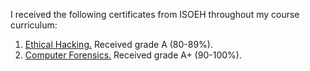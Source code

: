 I received the following certificates from ISOEH throughout my course curriculum:

1. [Ethical Hacking.](Ethical-Hacking-Certificate.pdf) Received grade A (80-89%).
2. [Computer Forensics.](Computer-Forensics-Certificate.pdf) Received grade A+ (90-100%).
